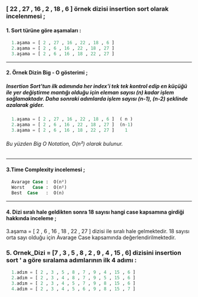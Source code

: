 ### [ 22 , 27 , 16 , 2 , 18 , 6 ] örnek dizisi insertion sort olarak incelenmesi ;
#### 1. Sort türüne göre aşamaları :
```sql
  1.aşama = [ 2 , 27 , 16 , 22 , 18 , 6 ]
  2.aşama = [ 2 , 6 , 16 , 22 , 18 , 27 ]
  3.aşama = [ 2 , 6 , 16 , 18 , 22 , 27 ]
```

------------

#### 2. Örnek Dizin Big - O gösterimi ;
##### Insertion Sort'tun ilk adımında her index'i tek tek kontrol edip en küçüğü ile yer değiştirme mantığı olduğu için eleman sayısı (n) kadar işlem sağlamaktadır. Daha sonraki adımlarda işlem sayısı (n-1), (n-2) şeklinde azalarak gider.
```sql
  1.aşama = [ 2 , 27 , 16 , 22 , 18 , 6 ]  ( n )
  2.aşama = [ 2 , 6 , 16 , 22 , 18 , 27 ]  (n-1)
  3.aşama = [ 2 , 6 , 16 , 18 , 22 , 27 ]    1  
```
###### Bu yüzden Big O Notation, O(n²) olarak bulunur.

------------
#### 3.Time Complexity incelemesi ;
```sql
  Avarage Case :  O(n²)
  Worst   Case :  O(n²)
  Best  Case   :  O(n)
```
------------
#### 4. Dizi sıralı hale geldikten sonra 18 sayısı hangi case kapsamına girdiği hakkında inceleme ;
3.aşama = [ 2 , 6 , 16 , 18 , 22 , 27 ] dizisi ile sıralı hale gelmektedir.
18 sayısı orta sayı olduğu için Avarage Case kapsamında değerlendirilmektedir.

### 5. Ornek_Dizi = [7 , 3 , 5 , 8 , 2 , 9 , 4 , 15 , 6] dizisini insertion sort ' a göre sıralama adımlarının ilk 4 adımı : 
```sql
  1.adım = [ 2 , 3 , 5 , 8 , 7 , 9 , 4 , 15 , 6 ]
  2.adım = [ 2 , 3 , 4 , 8 , 7 , 9 , 5 , 15 , 6 ]
  3.adım = [ 2 , 3 , 4 , 5 , 7 , 9 , 8 , 15 , 6 ]
  4.adım = [ 2 , 3 , 4 , 5 , 6 , 9 , 8 , 15 , 7 ]
```